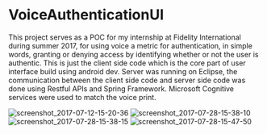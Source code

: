 # VoiceAuthenticationUI
This project serves as a POC for my internship at Fidelity International during summer 2017, for using voice a metric for authentication, in simple words, granting or denying access by identifying whether or not the user is authentic. 
This is just the client side code which is the core part of user interface build using android dev.
Server was running on Eclipse, the communication between the client side code and server side code was done using Restful APIs and Spring Framework. Microsoft Cognitive services were used to match the voice print.

![screenshot_2017-07-12-15-20-36](https://user-images.githubusercontent.com/19545352/39664918-0a19de38-50a9-11e8-8014-7ad77eb16688.png)
![screenshot_2017-07-28-15-38-10](https://user-images.githubusercontent.com/19545352/39664919-0a4c7a00-50a9-11e8-9bd7-b61a06d1afcb.png)
![screenshot_2017-07-28-15-38-15](https://user-images.githubusercontent.com/19545352/39664920-0a7e3478-50a9-11e8-8b03-9af6567187f4.png)
![screenshot_2017-07-28-15-47-50](https://user-images.githubusercontent.com/19545352/39664921-0ab42808-50a9-11e8-9c7d-a7aa1c882e02.png)
